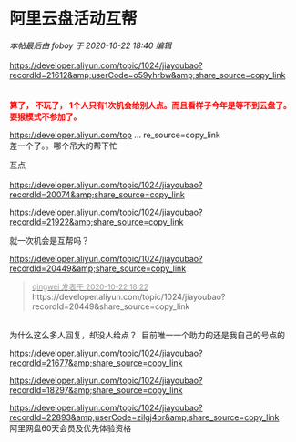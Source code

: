 # 阿里云盘活动互帮


<i class="pstatus"> 本帖最后由 foboy 于 2020-10-22 18:40 编辑 </i><br />
<br />
https://developer.aliyun.com/topic/1024/jiayoubao?recordId=21612&amp;userCode=o59yhrbw&amp;share_source=copy_link<br />
<br />
<br />
<font color="Red"><strong>算了， 不玩了， 1个人只有1次机会给别人点。而且看样子今年是等不到云盘了。耍猴模式不参加了。</strong></font><br />


<a href="https://developer.aliyun.com/topic/1024/jiayoubao?recordId=18023&amp;userCode=vf42utbk&amp;share_source=copy_link" target="_blank">https://developer.aliyun.com/top ... re_source=copy_link</a><br />
差一个了。。哪个吊大的帮下忙<img src="static/image/smiley/default/lol.gif" smilieid="12" border="0" alt="" />

互点<br />
<br />
https://developer.aliyun.com/topic/1024/jiayoubao?recordId=20074&amp;share_source=copy_link

https://developer.aliyun.com/topic/1024/jiayoubao?recordId=21922&amp;share_source=copy_link

就一次机会是互帮吗？

https://developer.aliyun.com/topic/1024/jiayoubao?recordId=20449&amp;share_source=copy_link

<div class="quote"><blockquote><font size="2"><a href="https://www.hostloc.com/forum.php?mod=redirect&amp;goto=findpost&amp;pid=9337252&amp;ptid=757276" target="_blank"><font color="#999999">qingwei 发表于 2020-10-22 18:22</font></a></font><br />
https://developer.aliyun.com/topic/1024/jiayoubao?recordId=20449&amp;share_source=copy_link</blockquote></div><br />
为什么这么多人回复，却没人给点？&nbsp;&nbsp;目前唯一一个助力的还是我自己的号点的

https://developer.aliyun.com/topic/1024/jiayoubao?recordId=21677&amp;share_source=copy_link<img id="aimg_H91tn" onclick="zoom(this, this.src, 0, 0, 0)" class="zoom" src="https://cdn.jsdelivr.net/gh/hishis/forum-master/public/images/patch.gif" onmouseover="img_onmouseoverfunc(this)" onload="thumbImg(this)" border="0" alt="" />

https://developer.aliyun.com/topic/1024/jiayoubao?recordId=18297&amp;share_source=copy_link

https://developer.aliyun.com/topic/1024/jiayoubao?recordId=22893&amp;userCode=zilgj4br&amp;share_source=copy_link<br />
阿里网盘60天会员及优先体验资格
